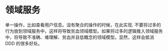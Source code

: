 # 领域服务 
单一操作，比如查看用户信息。没有聚合的操作的时候，在此实现.
不要将过多的行为放到领域服务中，这样将导致贫血领域模型。如果将过多的逻辑推入领域服务中，将导致不准确、难理解、贫血并且低概念的领域模型。显然，这样会抵消 DDD 的很多好处。